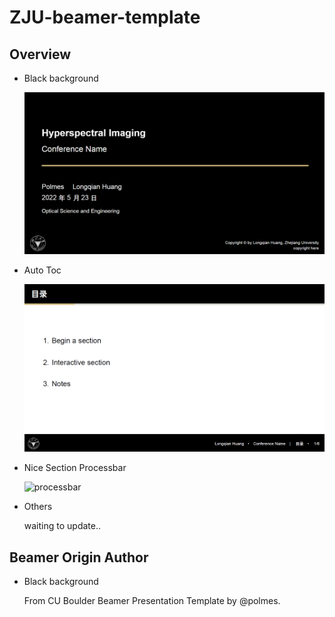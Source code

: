 # ZJU-beamer-template

## Overview

- Black background

  ![image-20210203122114206](figures/black_bk.png)



- Auto Toc

  ![autotoc](figures/autotoc.png)

- Nice Section Processbar

  ![processbar](E:\GitHub\ZJU-beamer-template\figures\processbar.png)
  
- Others 

  waiting to update..



## Beamer Origin Author

- Black background

  From CU Boulder Beamer Presentation Template by @polmes.